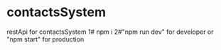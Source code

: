 
# contactsSystem
restApi for contactsSystem
1# npm i
2#"npm run dev" for developer or "npm start" for production
